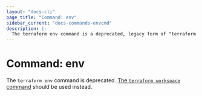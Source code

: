 ```yaml
---
layout: "docs-cli"
page_title: "Command: env"
sidebar_current: "docs-commands-envcmd"
description: |-
  The terraform env command is a deprecated, legacy form of "terraform workspace".
---
```


# Command: env

The `terraform env` command is deprecated.
[The `terraform workspace` command](/docs/commands/workspace/)
should be used instead.
